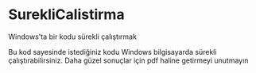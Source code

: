 # SurekliCalistirma
Windows'ta bir kodu sürekli çalıştırmak

Bu kod sayesinde istediğiniz kodu Windows bilgisayarda sürekli çalıştırabilirsiniz. 
Daha güzel sonuçlar için pdf haline getirmeyi unutmayın 
